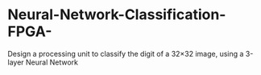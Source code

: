 # Neural-Network-Classification-FPGA-
Design a processing unit to classify the digit of a 32×32 image, using a 3-layer Neural Network
